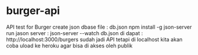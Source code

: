 # burger-api

API test for Burger
create json dbase file : db.json
npm install -g json-server
run jason server : json-server --watch db.json
di dapat : http://localhost:3000/burgers
sudah jadi API tetapi di localhost
kita akan coba uload ke heroku agar bisa di akses oleh publik
